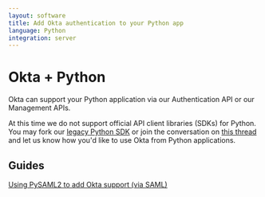 ```yaml
---
layout: software
title: Add Okta authentication to your Python app
language: Python
integration: server
---
```


# Okta + Python

Okta can support your Python application via our Authentication API or our Management APIs.

At this time we do not support official API client libraries (SDKs) for Python. You may fork our [legacy Python SDK](https://github.com/okta/okta-sdk-python) or join the conversation on [this thread](https://devforum.okta.com/t/python-support-feedback/1778) and let us know how you'd like to use Okta from Python applications.

## Guides

<p><a href='pysaml2'>Using PySAML2 to add Okta support (via SAML)</a></p>